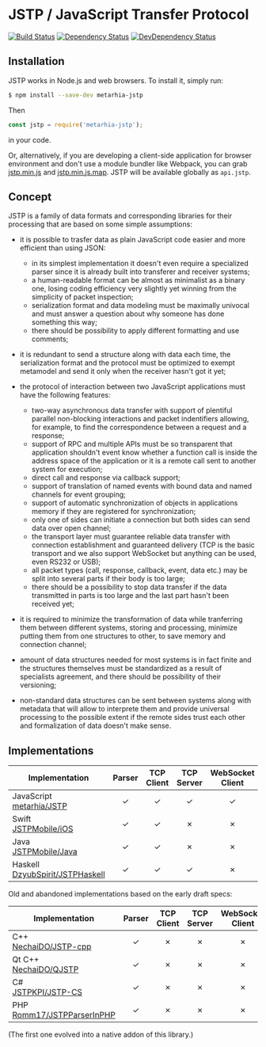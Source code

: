 # JSTP / JavaScript Transfer Protocol

[![Build Status](https://travis-ci.org/metarhia/JSTP.svg?branch=master)](https://travis-ci.org/metarhia/JSTP)
[![Dependency Status](https://david-dm.org/metarhia/JSTP.svg)](https://david-dm.org/metarhia/JSTP)
[![DevDependency Status](https://david-dm.org/metarhia/JSTP/dev-status.svg)](https://david-dm.org/metarhia/JSTP)

## Installation

JSTP works in Node.js and web browsers. To install it, simply run:

```sh
$ npm install --save-dev metarhia-jstp
```

Then

```javascript
const jstp = require('metarhia-jstp');
```

in your code.

Or, alternatively, if you are developing a client-side application for browser
environment and don't use a module bundler like Webpack, you can grab
[jstp.min.js](https://metarhia.github.io/JSTP/dist/jstp.min.js) and
[jstp.min.js.map](https://metarhia.github.io/JSTP/dist/jstp.min.js.map).
JSTP will be available globally as `api.jstp`.

## Concept

JSTP is a family of data formats and corresponding libraries for their
processing that are based on some simple assumptions:

* it is possible to trasfer data as plain JavaScript code easier and
  more efficient than using JSON:
    - in its simplest implementation it doesn't even require a specialized
      parser since it is already built into transferer and receiver systems;
    - a human-readable format can be almost as minimalist as a binary one,
      losing coding efficiency very slightly yet winning from the simplicity
      of packet inspection;
    - serialization format and data modeling must be maximally univocal and
      must answer a question about why someone has done something this way;
    - there should be possibility to apply different formatting and use
      comments;

* it is redundant to send a structure along with data each time, the
  serialization format and the protocol must be optimized to exempt
  metamodel and send it only when the receiver hasn't got it yet;

* the protocol of interaction between two JavaScript applications must
  have the following features:
    - two-way asynchronous data transfer with support of plentiful parallel
      non-blocking interactions and packet indentifiers allowing, for example,
      to find the correspondence between a request and a response;
    - support of RPC and multiple APIs must be so transparent that application
      shouldn't event know whether a function call is inside the address space
      of the application or it is a remote call sent to another system for
      execution;
    - direct call and response via callback support;
    - support of translation of named events with bound data and named channels
      for event grouping;
    - support of automatic synchronization of objects in applications memory
      if they are registered for synchronization;
    - only one of sides can initiate a connection but both sides can send data
      over open channel;
    - the transport layer must guarantee reliable data transfer with connection
      establishment and guaranteed delivery (TCP is the basic transport and we
      also support WebSocket but anything can be used, even RS232 or USB);
    - all packet types (call, response, callback, event, data etc.) may be split
      into several parts if their body is too large;
    - there should be a possibility to stop data transfer if the data
      transmitted in parts is too large and the last part hasn't been
      received yet;

* it is required to minimize the transformation of data while tranferring them
  between different systems, storing and processing, minimize putting them from
  one structures to other, to save memory and connection channel;

* amount of data structures needed for most systems is in fact finite and the
  structures themselves must be standardized as a result of specialists
  agreement, and there should be possibility of their versioning;

* non-standard data structures can be sent between systems along with metadata
  that will allow to interprete them and provide universal processing to the
  possible extent if the remote sides trust each other and formalization of
  data doesn't make sense.

## Implementations

| Implementation | Parser | TCP Client | TCP Server | WebSocket Client | WebSocket Server |
| --- | :---: | :---: | :---: | :---: | :---: |
| JavaScript<br>[metarhia/JSTP](https://github.com/metarhia/JSTP) | ✓ | ✓ | ✓ | ✓ | ✓ |
| Swift<br>[JSTPMobile/iOS](https://github.com/JSTPMobile/iOS) | ✓ | ✓ | ✗ | ✗ | ✗ |
| Java<br>[JSTPMobile/Java](https://github.com/JSTPMobile/Java) | ✓ | ✓ | ✗ | ✗ | ✗ |
| Haskell<br>[DzyubSpirit/JSTPHaskell](https://github.com/DzyubSpirit/JSTPHaskell) | ✓ | ✓ | ✓ | ✗ | ✗ |

Old and abandoned implementations based on the early draft specs:

| Implementation | Parser | TCP Client | TCP Server | WebSocket Client | WebSocket Server |
| --- | :---: | :---: | :---: | :---: | :---: |
| C++<br>[NechaiDO/JSTP-cpp](https://github.com/NechaiDO/JSTP-cpp) | ✓ | ✗ | ✗ | ✗ | ✗ |
| Qt C++<br>[NechaiDO/QJSTP](https://github.com/NechaiDO/QJSTP) | ✓ | ✗ | ✗ | ✗ | ✗ |
| C#<br>[JSTPKPI/JSTP-CS](https://github.com/JSTPKPI/JSTP-CS) | ✓ | ✗ | ✗ | ✗ | ✗ |
| PHP<br>[Romm17/JSTPParserInPHP](https://github.com/Romm17/JSTPParserInPHP) | ✓ | ✗ | ✗ | ✗ | ✗ |

(The first one evolved into a native addon of this library.)
